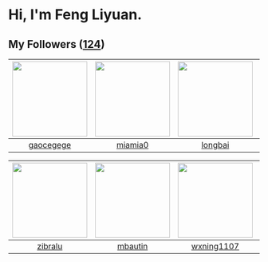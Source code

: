 # Hi, I'm Feng Liyuan.

## My Followers ([124](https://github.com/SunRunAway?tab=followers))

| <img src="https://avatars.githubusercontent.com/u/5100735?v=4" width="150" height="150" /> | <img src="https://avatars.githubusercontent.com/u/25542995?v=4" width="150" height="150" /> | <img src="https://avatars.githubusercontent.com/u/1204301?v=4" width="150" height="150" /> | <img src="https://avatars.githubusercontent.com/u/1171686?v=4" width="150" height="150" /> |
| :----------------------------------------------------------------------------------------: | :-----------------------------------------------------------------------------------------: | :----------------------------------------------------------------------------------------: | :----------------------------------------------------------------------------------------: |
|                          [gaocegege](https://github.com/gaocegege)                         |                            [miamia0](https://github.com/miamia0)                            |                            [longbai](https://github.com/longbai)                           |                            [wangtuo](https://github.com/wangtuo)                           |

| <img src="https://avatars.githubusercontent.com/u/41463486?v=4" width="150" height="150" /> | <img src="https://avatars.githubusercontent.com/u/552936?v=4" width="150" height="150" /> | <img src="https://avatars.githubusercontent.com/u/42286315?v=4" width="150" height="150" /> | <img src="https://avatars.githubusercontent.com/u/1506474?v=4" width="150" height="150" /> |
| :-----------------------------------------------------------------------------------------: | :---------------------------------------------------------------------------------------: | :-----------------------------------------------------------------------------------------: | :----------------------------------------------------------------------------------------: |
|                            [zibralu](https://github.com/zibralu)                            |                           [mbautin](https://github.com/mbautin)                           |                         [wxning1107](https://github.com/wxning1107)                         |                          [tcmichael](https://github.com/tcmichael)                         |